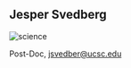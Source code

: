 ## Jesper Svedberg  
![science](https://img.shields.io/badge/FileType-.stk-green)

Post-Doc, jsvedber@ucsc.edu  
